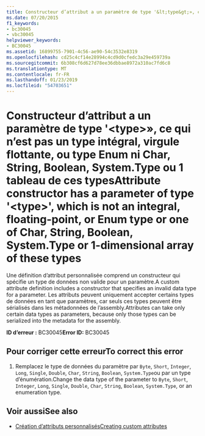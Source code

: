 ```yaml
---
title: Constructeur d’attribut a un paramètre de type '&lt;type&gt;», ce qui n’est pas un type intégral, virgule flottante, ou type Enum ni Char, String, Boolean, System.Type ou 1 tableau de ces types
ms.date: 07/20/2015
f1_keywords:
- bc30045
- vbc30045
helpviewer_keywords:
- BC30045
ms.assetid: 16899755-7901-4c56-ae90-54c3532e8319
ms.openlocfilehash: cd25c4cf14e28994c4cd9d0cfedc3a29e459739a
ms.sourcegitcommit: 6b308cf6d627d78ee36dbbae8972a310ac7fd6c8
ms.translationtype: MT
ms.contentlocale: fr-FR
ms.lasthandoff: 01/23/2019
ms.locfileid: "54703651"
---
```

# <a name="attribute-constructor-has-a-parameter-of-type-lttypegt-which-is-not-an-integral-floating-point-or-enum-type-or-one-of-char-string-boolean-systemtype-or-1-dimensional-array-of-these-types"></a><span data-ttu-id="1a640-102">Constructeur d’attribut a un paramètre de type '&lt;type&gt;», ce qui n’est pas un type intégral, virgule flottante, ou type Enum ni Char, String, Boolean, System.Type ou 1 tableau de ces types</span><span class="sxs-lookup"><span data-stu-id="1a640-102">Attribute constructor has a parameter of type '&lt;type&gt;', which is not an integral, floating-point, or Enum type or one of Char, String, Boolean, System.Type or 1-dimensional array of these types</span></span>
<span data-ttu-id="1a640-103">Une définition d’attribut personnalisée comprend un constructeur qui spécifie un type de données non valide pour un paramètre.</span><span class="sxs-lookup"><span data-stu-id="1a640-103">A custom attribute definition includes a constructor that specifies an invalid data type for a parameter.</span></span> <span data-ttu-id="1a640-104">Les attributs peuvent uniquement accepter certains types de données en tant que paramètres, car seuls ces types peuvent être sérialisés dans les métadonnées de l’assembly.</span><span class="sxs-lookup"><span data-stu-id="1a640-104">Attributes can take only certain data types as parameters, because only those types can be serialized into the metadata for the assembly.</span></span>  
  
 <span data-ttu-id="1a640-105">**ID d’erreur :** BC30045</span><span class="sxs-lookup"><span data-stu-id="1a640-105">**Error ID:** BC30045</span></span>  
  
## <a name="to-correct-this-error"></a><span data-ttu-id="1a640-106">Pour corriger cette erreur</span><span class="sxs-lookup"><span data-stu-id="1a640-106">To correct this error</span></span>  
  
1.  <span data-ttu-id="1a640-107">Remplacez le type de données du paramètre par `Byte`, `Short`, `Integer`, `Long`, `Single`, `Double`, `Char`, `String`, `Boolean`, `System.Type`ou par un type d’énumération.</span><span class="sxs-lookup"><span data-stu-id="1a640-107">Change the data type of the parameter to `Byte`, `Short`, `Integer`, `Long`, `Single`, `Double`, `Char`, `String`, `Boolean`, `System.Type`, or an enumeration type.</span></span>  
  
## <a name="see-also"></a><span data-ttu-id="1a640-108">Voir aussi</span><span class="sxs-lookup"><span data-stu-id="1a640-108">See also</span></span>
- [<span data-ttu-id="1a640-109">Création d’attributs personnalisés</span><span class="sxs-lookup"><span data-stu-id="1a640-109">Creating custom attributes</span></span>](~/docs/visual-basic/programming-guide/concepts/attributes/creating-custom-attributes.md)
